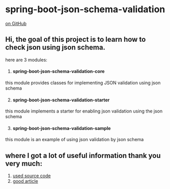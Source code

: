spring-boot-json-schema-validation
=====================

[on GitHub](https://github.com/aamatveev/spring-boot-json-schema-validation)

Hi, the goal of this project is to learn how to check json using json schema.
---------------------
here are 3 modules:

1. #### spring-boot-json-schema-validation-core
this module provides classes for implementing JSON validation using json schema

2. #### spring-boot-json-schema-validation-starter
this module implements a starter for enabling json validation using the json schema

3. #### spring-boot-json-schema-validation-sample
this module is an example of using json validation by json schema

where I got a lot of useful information thank you very much:
-----------
1. [used source code](https://github.com/luismoramedina/spring-jsonschema-validation)
2. [good article](https://vk.com/@15787353-spring-json-schema)
